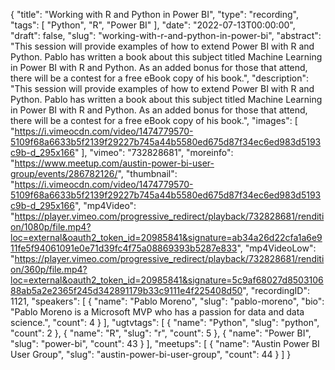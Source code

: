 {
  "title": "Working with R and Python in Power BI",
  "type": "recording",
  "tags": [
    "Python",
    "R",
    "Power BI"
  ],
  "date": "2022-07-13T00:00:00",
  "draft": false,
  "slug": "working-with-r-and-python-in-power-bi",
  "abstract": "This session will provide examples of how to extend Power BI with R and Python. Pablo has written a book about this subject titled Machine Learning in Power BI with R and Python. As an added bonus for those that attend, there will be a contest for a free eBook copy of his book.",
  "description": "This session will provide examples of how to extend Power BI with R and Python. Pablo has written a book about this subject titled Machine Learning in Power BI with R and Python. As an added bonus for those that attend, there will be a contest for a free eBook copy of his book.",
  "images": [
    "https://i.vimeocdn.com/video/1474779570-5109f68a6633b5f2139f29227b745a44b5580ed675d87f34ec6ed983d5193c9b-d_295x166"
  ],
  "vimeo": "732828681",
  "moreinfo": "https://www.meetup.com/austin-power-bi-user-group/events/286782126/",
  "thumbnail": "https://i.vimeocdn.com/video/1474779570-5109f68a6633b5f2139f29227b745a44b5580ed675d87f34ec6ed983d5193c9b-d_295x166",
  "mp4Video": "https://player.vimeo.com/progressive_redirect/playback/732828681/rendition/1080p/file.mp4?loc=external&oauth2_token_id=20985841&signature=ab34a26d22cfa1a6e911fe5f94061091e0e71d39fc4f75a08869393b5287e833",
  "mp4VideoLow": "https://player.vimeo.com/progressive_redirect/playback/732828681/rendition/360p/file.mp4?loc=external&oauth2_token_id=20985841&signature=5c9af68027d850310688ab5a2e2365f245d342891179b33c9111e4f225408d50",
  "recordingID": 1121,
  "speakers": [
    {
      "name": "Pablo Moreno",
      "slug": "pablo-moreno",
      "bio": "Pablo Moreno is a Microsoft MVP who has a passion for data and data science.",
      "count": 4
    }
  ],
  "ugtvtags": [
    {
      "name": "Python",
      "slug": "python",
      "count": 2
    },
    {
      "name": "R",
      "slug": "r",
      "count": 5
    },
    {
      "name": "Power BI",
      "slug": "power-bi",
      "count": 43
    }
  ],
  "meetups": [
    {
      "name": "Austin Power BI User Group",
      "slug": "austin-power-bi-user-group",
      "count": 44
    }
  ]
}